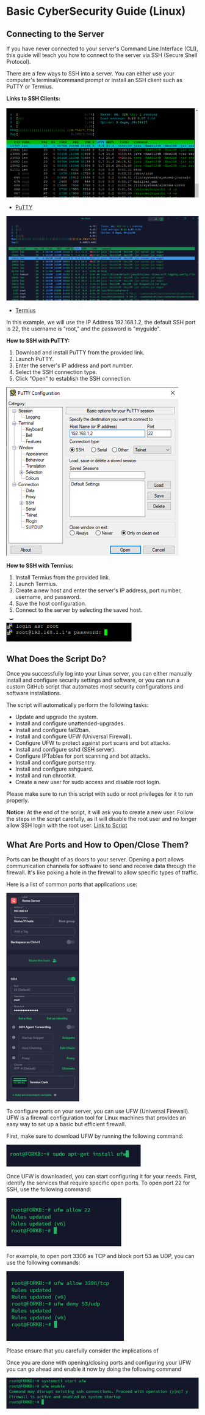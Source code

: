 # Basic CyberSecurity Guide (Linux)

## Connecting to the Server

If you have never connected to your server's Command Line Interface (CLI), this guide will teach you how to connect to the server via SSH (Secure Shell Protocol).

There are a few ways to SSH into a server. You can either use your computer's terminal/command prompt or install an SSH client such as PuTTY or Termius.


**Links to SSH Clients:**

![PuTTY](</Pictures/Basic_Sec_Guide/Basic_Sec_Guide1.png>)
- [PuTTY](https://www.chiark.greenend.org.uk/~sgtatham/putty/latest.html)

![Termius](</Pictures/Basic_Sec_Guide/Basic_Sec_Guide2.png>)
- [Termius](https://account.termius.com/)

In this example, we will use the IP Address 192.168.1.2, the default SSH port is 22, the username is "root," and the password is "myguide".

**How to SSH with PuTTY:**
1. Download and install PuTTY from the provided link.
2. Launch PuTTY.
3. Enter the server's IP address and port number.
4. Select the SSH connection type.
5. Click "Open" to establish the SSH connection.

![SSH with PuTTY](</Pictures/Basic_Sec_Guide/Basic_Sec_Guide3.png>)

**How to SSH with Termius:**
1. Install Termius from the provided link.
2. Launch Termius.
3. Create a new host and enter the server's IP address, port number, username, and password.
4. Save the host configuration.
5. Connect to the server by selecting the saved host.

![SSH with Termius](</Pictures/Basic_Sec_Guide/Basic_Sec_Guide4.png>)

## What Does the Script Do?

Once you successfully log into your Linux server, you can either manually install and configure security settings and software, or you can run a custom GitHub script that automates most security configurations and software installations.

The script will automatically perform the following tasks:

- Update and upgrade the system.
- Install and configure unattended-upgrades.
- Install and configure fail2ban.
- Install and configure UFW (Universal Firewall).
- Configure UFW to protect against port scans and bot attacks.
- Install and configure sshd (SSH server).
- Configure IPTables for port scanning and bot attacks.
- Install and configure portsentry.
- Install and configure sshguard.
- Install and run chrootkit.
- Create a new user for sudo access and disable root login.

Please make sure to run this script with sudo or root privileges for it to run properly.

**Notice:** At the end of the script, it will ask you to create a new user. Follow the steps in the script carefully, as it will disable the root user and no longer allow SSH login with the root user.
[Link to Script](https://github.com/powerthecoder/Linux-CybSec)

## What Are Ports and How to Open/Close Them?

Ports can be thought of as doors to your server. Opening a port allows communication channels for software to send and receive data through the firewall. It's like poking a hole in the firewall to allow specific types of traffic.

Here is a list of common ports that applications use:

![Port List](</Pictures/Basic_Sec_Guide/Basic_Sec_Guide5.png>)

To configure ports on your server, you can use UFW (Universal Firewall). UFW is a firewall configuration tool for Linux machines that provides an easy way to set up a basic but efficient firewall.

First, make sure to download UFW by running the following command:

![Downloading UFW](</Pictures/Basic_Sec_Guide/Basic_Sec_Guide6.png>)

Once UFW is downloaded, you can start configuring it for your needs. First, identify the services that require specific open ports. To open port 22 for SSH, use the following command:

![Opening Port SSH](</Pictures/Basic_Sec_Guide/Basic_Sec_Guide7.png>)

For example, to open port 3306 as TCP and block port 53 as UDP, you can use the following commands:

![Opening and Blocking Ports](</Pictures/Basic_Sec_Guide/Basic_Sec_Guide8.png>)

Please ensure that you carefully consider the implications of

Once you are done with opening/closing ports and configuring your UFW you can go ahead and enable it now by doing the following command

![Enabling UFW](</Pictures/Basic_Sec_Guide/Basic_Sec_Guide9.png>)
